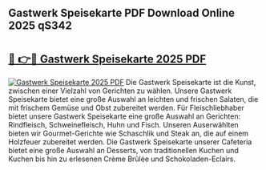 ## Gastwerk Speisekarte PDF Download Online 2025 qS342

# <h2><a href="http://gcb56m0.nevu.top/?p=Gastwerk+Speisekarte">🔗 👉🔴 Gastwerk Speisekarte 2025 PDF</a></h2>

[![Gastwerk Speisekarte 2025 PDF](https://i.imgur.com/dBaPXMq.png)](http://gcb56m0.nevu.top/?p=Gastwerk+Speisekarte)
Die Gastwerk Speisekarte ist die Kunst, zwischen einer Vielzahl von Gerichten zu wählen. Unsere Gastwerk Speisekarte bietet eine große Auswahl an leichten und frischen Salaten, die mit frischem Gemüse und Obst zubereitet werden. Für Fleischliebhaber bietet unsere Gastwerk Speisekarte eine große Auswahl an Gerichten: Rindfleisch, Schweinefleisch, Huhn und Fisch. Unseren Auserwählten bieten wir Gourmet-Gerichte wie Schaschlik und Steak an, die auf einem Holzfeuer zubereitet werden. Die Gastwerk Speisekarte unserer Cafeteria bietet eine große Auswahl an Desserts, von traditionellen Kuchen und Kuchen bis hin zu erlesenen Crème Brûlée und Schokoladen-Eclairs.
